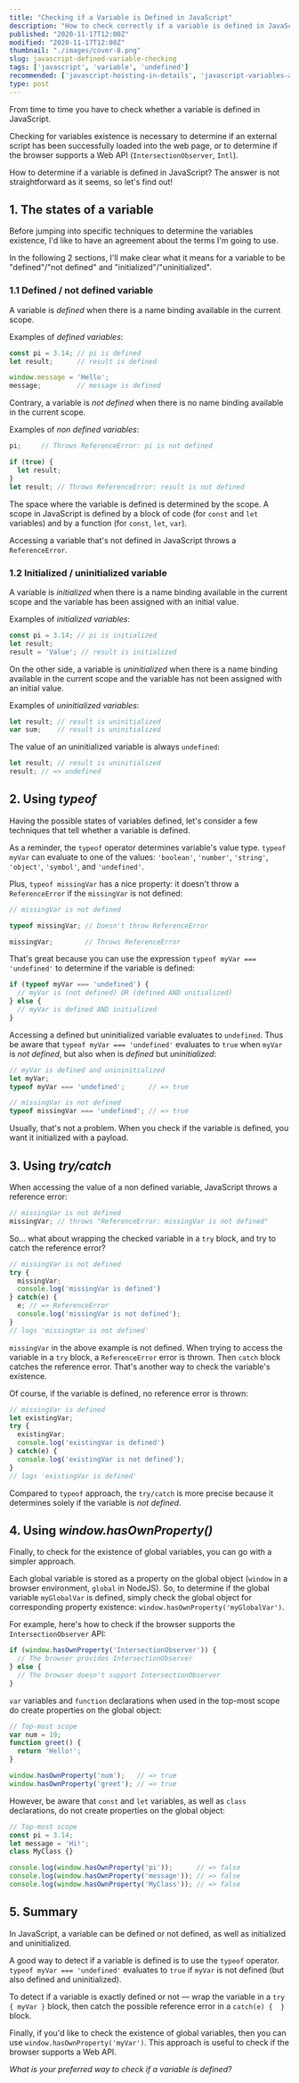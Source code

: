 ```yaml
---
title: "Checking if a Variable is Defined in JavaScript"
description: "How to check correctly if a variable is defined in JavaScript using typeof operator, try/catch blocks, or window.hasOwnProperty()"
published: "2020-11-17T12:00Z"
modified: "2020-11-17T12:00Z"
thumbnail: "./images/cover-8.png"
slug: javascript-defined-variable-checking
tags: ['javascript', 'variable', 'undefined']
recommended: ['javascript-hoisting-in-details', 'javascript-variables-and-temporal-dead-zone']
type: post
---
```


From time to time you have to check whether a variable is defined in JavaScript.  

Checking for variables existence is necessary to determine if an external script has been successfully loaded into the web page, or to determine if the browser supports a Web API (`IntersectionObserver`, `Intl`).  

How to determine if a variable is defined in JavaScript? The answer is not straightforward as it seems, so let's find out!

## 1. The states of a variable

Before jumping into specific techniques to determine the variables existence, I'd like to have an agreement about the terms I'm going to use. 

In the following 2 sections, I'll make clear what it means for a variable to be "defined"/"not defined" and "initialized"/"uninitialized".  

### 1.1 Defined / not defined variable

A variable is *defined* when there is a name binding available in the current scope.  

Examples of *defined variables*:

```javascript
const pi = 3.14; // pi is defined
let result;      // result is defined

window.message = 'Hello';
message;         // message is defined
```

Contrary, a variable is *not defined* when there is no name binding available in the current scope.   

Examples of *non defined variables*:

```javascript
pi;     // Throws ReferenceError: pi is not defined

if (true) {
  let result;
}
let result; // Throws ReferenceError: result is not defined
```

The space where the variable is defined is determined by the scope. A scope in JavaScript is defined by a block of code (for `const` and `let` variables) and by a function (for `const`, `let`, `var`).  

Accessing a variable that's not defined in JavaScript throws a `ReferenceError`.  

### 1.2 Initialized / uninitialized variable

A variable is *initialized* when there is a name binding available in the current scope and the variable has been assigned with an initial value.  

Examples of *initialized variables*:

```javascript
const pi = 3.14; // pi is initialized
let result;
result = 'Value'; // result is initialized
```

On the other side, a variable is *uninitialized* when there is a name binding available in the current scope and the variable has not been assigned with an initial value.  

Examples of *uninitialized variables*:

```javascript
let result; // result is uninitialized
var sum;    // result is uninitialized
```

The value of an uninitialized variable is always `undefined`:

```javascript
let result; // result is uninitialized
result; // => undefined
```

## 2. Using *typeof*

Having the possible states of variables defined, let's consider a few techniques that tell whether a variable is defined.  

As a reminder, the `typeof` operator determines variable's value type. `typeof myVar` can evaluate to one of the values: `'boolean'`, `'number'`, `'string'`, `'object'`, `'symbol'`, and `'undefined'`.

Plus, `typeof missingVar` has a nice property: it doesn't throw a `ReferenceError` if the `missingVar` is not defined:

```javascript
// missingVar is not defined

typeof missingVar; // Doesn't throw ReferenceError

missingVar;        // Throws ReferenceError
```

That's great because you can use the expression `typeof myVar === 'undefined'` to determine if the variable is defined:

```javascript
if (typeof myVar === 'undefined') {
  // myVar is (not defined) OR (defined AND unitialized)
} else {
  // myVar is defined AND initialized
}
```

Accessing a defined but uninitialized variable evaluates to `undefined`. Thus be aware that `typeof myVar === 'undefined'` evaluates to `true` when `myVar` is *not defined*, but also when is *defined* but *uninitialized*:

```javascript
// myVar is defined and unininitialized
let myVar;
typeof myVar === 'undefined';      // => true

// missingVar is not defined
typeof missingVar === 'undefined'; // => true
```

Usually, that's not a problem. When you check if the variable is defined, you want it initialized with a payload.  

## 3. Using *try/catch*

When accessing the value of a non defined variable, JavaScript throws a reference error:

```javascript
// missingVar is not defined
missingVar; // throws "ReferenceError: missingVar is not defined"
```

So... what about wrapping the checked variable in a `try` block, and try to catch the reference error?  

```javascript
// missingVar is not defined
try {
  missingVar;
  console.log('missingVar is defined')
} catch(e) {
  e; // => ReferenceError
  console.log('missingVar is not defined');
}
// logs 'missingVar is not defined'
```

`missingVar` in the above example is not defined. When trying to access the variable in a `try` block, a `ReferenceError` error is thrown. Then `catch` block catches the reference error. That's another way to check the variable's existence.  

Of course, if the variable is defined, no reference error is thrown:

```javascript
// missingVar is defined
let existingVar;
try {
  existingVar;
  console.log('existingVar is defined')
} catch(e) {
  console.log('existingVar is not defined');
}
// logs 'existingVar is defined'
```

Compared to `typeof` approach, the `try/catch` is more precise because it determines solely if the variable is *not defined*.  

## 4. Using *window.hasOwnProperty()*

Finally, to check for the existence of global variables, you can go with a simpler approach. 


Each global variable is stored as a property on the global object (`window` in a browser environment, `global` in NodeJS). So, to determine if the global variable `myGlobalVar` is defined, simply check the global object for corresponding property existence: `window.hasOwnProperty('myGlobalVar')`.  

For example, here's how to check if the browser supports the `IntersectionObserver` API:

```javascript
if (window.hasOwnProperty('IntersectionObserver')) {
  // The browser provides IntersectionObserver
} else {
  // The browser doesn't support IntersectionObserver
}
```

`var` variables and `function` declarations when used in the top-most scope do create properties on the global object:

```javascript
// Top-most scope
var num = 19;
function greet() {
  return 'Hello!';
}

window.hasOwnProperty('num');   // => true
window.hasOwnProperty('greet'); // => true
```

However, be aware that `const` and `let` variables, as well as `class` declarations, do not create properties on the global object:

```javascript
// Top-most scope
const pi = 3.14;
let message = 'Hi!';
class MyClass {}

console.log(window.hasOwnProperty('pi'));      // => false
console.log(window.hasOwnProperty('message')); // => false
console.log(window.hasOwnProperty('MyClass')); // => false
```

## 5. Summary

In JavaScript, a variable can be defined or not defined, as well as initialized and uninitialized.  

A good way to detect if a variable is defined is to use the `typeof` operator. `typeof myVar === 'undefined'` evaluates to `true` if `myVar` is not defined (but also defined and uninitialized).  

To detect if a variable is exactly defined or not &mdash; wrap the variable in a `try { myVar }` block, then catch the possible reference error in a `catch(e) {  }` block.  

Finally, if you'd like to check the existence of global variables, then you can use `window.hasOwnProperty('myVar')`. This approach is useful to check if the browser supports a Web API.  

*What is your preferred way to check if a variable is defined?*
